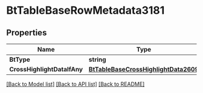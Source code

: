 # BtTableBaseRowMetadata3181

## Properties

Name | Type | Description | Notes
------------ | ------------- | ------------- | -------------
**BtType** | **string** |  | [optional] 
**CrossHighlightDataIfAny** | [**BtTableBaseCrossHighlightData2609**](BTTableBaseCrossHighlightData-2609.md) |  | [optional] 

[[Back to Model list]](../README.md#documentation-for-models) [[Back to API list]](../README.md#documentation-for-api-endpoints) [[Back to README]](../README.md)


